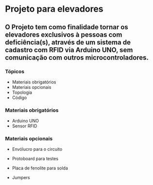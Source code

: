 # Projeto para elevadores
## O Projeto tem como finalidade tornar os elevadores exclusivos à pessoas com deficiência(s), através de um sistema de cadastro com RFID via Arduino UNO, sem comunicação com outros microcontroladores.

### Tópicos
* Materiais obrigatórios
* Materiais opcionais
* Topologia
* Código

### Materiais obrigatórios
* Arduino UNO
* Sensor RFID

### Materiais opcionais
* Envólucro para o circuito
* Protoboard para testes
* Placa de fenolite para solda

* Jumpers
